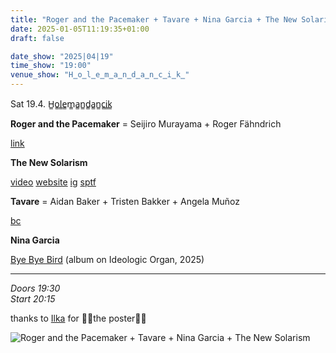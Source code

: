 ```yaml
---
title: "Roger and the Pacemaker + Tavare + Nina Garcia + The New Solarism"
date: 2025-01-05T11:19:35+01:00
draft: false

date_show: "2025|04|19"
time_show: "19:00"
venue_show: "H̳o̳l̳e̳m̳a̳n̳d̳a̳n̳c̳i̳k̳"
---
```


Sat 19.4.
H̳o̳l̳e̳m̳a̳n̳d̳a̳n̳c̳i̳k̳

**Roger and the Pacemaker** = Seijiro Murayama + Roger Fähndrich

[link](https://roger-f.com/pacemaker.html)

**The New Solarism**

[video](https://youtu.be/aSYuQi1A_3s)
[website](www.thenewsolarism.com)
[ig](https://www.instagram.com/the_new_solarism/)
[sptf](https://open.spotify.com/intl-de/artist/47B0IJd9ArVXjj6TLBqDuO)

**Tavare** = Aidan Baker + Tristen Bakker + Angela Muñoz

[bc](https://tavare.bandcamp.com/album/ghosts)

**Nina Garcia**

[Bye Bye Bird](https://ideologicorgan.bandcamp.com/album/bye-bye-bird) (album on Ideologic Organ, 2025)

---

_Doors 19:30_
\
_Start 20:15_

thanks to [Ilka](https://www.instagram.com/illo_illu_) for 🎷🍅the poster🍅🎷

![Roger and the Pacemaker + Tavare + Nina Garcia + The New Solarism](../../posters/2025-04-19.png)
